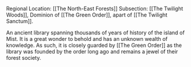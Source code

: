 Regional Location: [[The North-East Forests]]
Subsection: [[The Twilight Woods]], Dominion of [[The Green Order]], apart of [[The Twilight Sanctum]]. 

An ancient library spanning thousands of years of history of the island of Mist. It is a great wonder to behold and has an unknown wealth of knowledge. As such, it is closely guarded by [[The Green Order]] as the library was founded by the order long ago and remains a jewel of their forest society. 